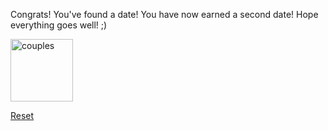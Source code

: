 Congrats! You've found a date! You have now earned a second date! Hope everything goes well! ;) <br>

<img src="https://images.fineartamerica.com/images/artworkimages/mediumlarge/1/couple-walking-on-beach-at-sunset-mikel-martinez-de-osaba.jpg"
alt="couples" style="width:100px;height:100;">

[Reset](..)